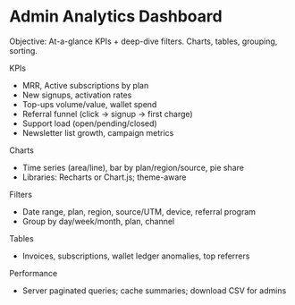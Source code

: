 # Admin Analytics Dashboard

Objective: At-a-glance KPIs + deep-dive filters. Charts, tables, grouping, sorting.

KPIs
- MRR, Active subscriptions by plan
- New signups, activation rates
- Top-ups volume/value, wallet spend
- Referral funnel (click → signup → first charge)
- Support load (open/pending/closed)
- Newsletter list growth, campaign metrics

Charts
- Time series (area/line), bar by plan/region/source, pie share
- Libraries: Recharts or Chart.js; theme-aware

Filters
- Date range, plan, region, source/UTM, device, referral program
- Group by day/week/month, plan, channel

Tables
- Invoices, subscriptions, wallet ledger anomalies, top referrers

Performance
- Server paginated queries; cache summaries; download CSV for admins

